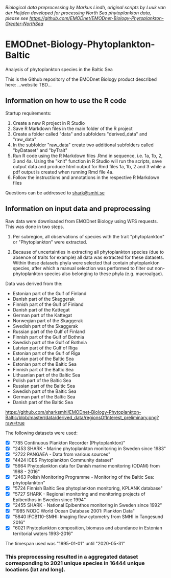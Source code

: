 *Biological data preprocessing by Markus Lindh, original scripts by Luuk van der Heijden developed for processing North Sea phytoplankton data, please see https://github.com/EMODnet/EMODnet-Biology-Phytoplankton-Greater-NorthSea*

# EMODnet-Biology-Phytoplankton-Baltic
Analysis of phytoplankton species in the Baltic Sea

This is the Github repository of the EMODnet Biology product described here:
...website TBD...

## Information on how to use the R code
Startup requirements:
1. Create a new R project in R Studio
2. Save R Markdown files in the main folder of the R project
3. Create a folder called "data" and subfolders "derived_data" and "raw_data"
4. In the subfolder "raw_data" create two additional subfolders called "byDataset" and "byTrait"
5. Run R code using the R Markdown files .Rmd in sequence, i.e. 1a, 1b, 2, 3 and 4a. Using the "knit" function in R Studio will run the scripts, save output data and produce html output for Rmd files 1a, 1b, 2 and 3 while a pdf output is created when running Rmd file 4a.
6. Follow the instructions and annotations in the respective R Markdown files

Questions can be addressed to shark@smhi.se

## Information on input data and preprocessing
Raw data were downloaded from EMODnet Biology using WFS requests. This was done in two steps.

1. Per subregion, all observations of species with the trait "phytoplankton" or "Phytoplankton" were extracted.

2. Because of uncertainties in extracting all phytoplankton species (due to absence of traits for example) all data was extracted for these datasets. Within these datasets phyla were selected that contain phytoplankton species, after which a manual selection was performed to filter out non-phytoplankton species also belonging to these phyla (e.g. macroalgae).

Data was derived from the:
 - Estonian part of the Gulf of Finland
 - Danish part of the Skaggerak
 - Finnish part of the Gulf of Finland
 - Danish part of the Kattegat
 - German part of the Kattegat
 - Norwegian part of the Skaggerak
 - Swedish part of the Skaggerak
 - Russian part of the Gulf of Finland
 - Finnish part of the Gulf of Bothnia
 - Swedish part of the Gulf of Bothnia
 - Latvian part of the Gulf of Riga
 - Estonian part of the Gulf of Riga
 - Latvian part of the Baltic Sea
 - Estonian part of the Baltic Sea
 - Finnish part of the Baltic Sea
 - Lithuanian part of the Baltic Sea
 - Polish part of the Baltic Sea
 - Russian part of the Baltic Sea
 - Swedish part of the Baltic Sea
 - German part of the Baltic Sea
 - Danish part of the Baltic Sea

https://github.com/sharksmhi/EMODnet-Biology-Phytoplankton-Baltic/blob/master/data/derived_data/regionsOfInterest_preliminary.png?raw=true
 
The following datasets were used:
- [x] "785 Continuous Plankton Recorder (Phytoplankton)"
- [x] "2453 SHARK - Marine phytoplankton monitoring in Sweden since 1983"
- [x] "2722 PANGAEA - Data from various sources"
- [x] "4424 ICES Phytoplankton Community dataset"
- [x] "5664 Phytoplankton data for Danish marine monitoring (ODAM) from 1988 - 2016"
- [x] "2463 Polish Monitoring Programme - Monitoring of the Baltic Sea: phytoplankton"
- [x] "5724 Finnish Baltic Sea phytoplankton monitoring, KPLANK database"
- [x] "5727 SHARK - Regional monitoring and monitoring projects of Epibenthos in Sweden since 1994"
- [x] "2455 SHARK - National Epibenthos monitoring in Sweden since 1992"
- [x] "1985 NODC World Ocean Database 2001: Plankton Data"
- [x] "5840 IFCB110-SMHI: Imaging flow cytometry from SMHI in Tangesund 2016"
- [x] "6021 Phytoplankton composition, biomass and abundance in Estonian territorial waters 1993-2016"

The timespan used was "1995-01-01" until "2020-05-31"

### This preprocessing resulted in a aggregated dataset corresponding to 2021 unique species in 16444 unique locations (lat and long).
